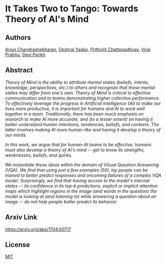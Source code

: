 # It Takes Two to Tango: Towards Theory of AI's Mind

## Authors

[Arjun Chandrashekharan](https://filebox.ece.vt.edu/~carjun/), [Deshraj Yadav](https://deshraj.github.io), [Prithvijit Chattopadhyay](https://prithv1.github.io), [Viraj Prabhu](https://virajprabhu.github.io/), [Devi Parikh](https://filebox.ece.vt.edu/~parikh/)

## Abstract

*Theory of Mind is the ability to attribute mental states (beliefs, intents, knowledge, perspectives, etc.) to others and recognize that these mental states may differ from one's own. Theory of Mind is critical to effective communication and to teams demonstrating higher collective performance. To effectively leverage the progress in Artificial Intelligence (AI) to make our lives more productive, it is important for humans and AI to work well together in a team. Traditionally, there has been much emphasis on research to make AI more accurate, and (to a lesser extent) on having it better understand human intentions, tendencies, beliefs, and contexts. The latter involves making AI more human-like and having it develop a theory of our minds.*

*In this work, we argue that for human-AI teams to be effective, humans must also develop a theory of AI's mind -- get to know its strengths, weaknesses, beliefs, and quirks.*

*We instantiate these ideas within the domain of Visual Question Answering (VQA). We find that using just a few examples (50), lay people can be trained to better predict responses and oncoming failures of a complex VQA model. Surprisingly, we find that having access to the model's internal states -- its confidence in its top-k predictions, explicit or implicit attention maps which highlight regions in the image (and words in the question) the model is looking at (and listening to) while answering a question about an image -- do not help people better predict its behavior.*

## Arxiv Link

https://arxiv.org/abs/1704.00717

## License

[MIT](https://github.com/deshraj/TOAIM/blob/master/LICENSE)
